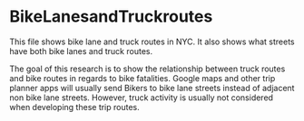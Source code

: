 # BikeLanesandTruckroutes

This file shows bike lane and truck routes in NYC. It also shows what streets have both bike lanes and truck routes. 

The goal of this research is to show the relationship between truck routes and bike routes in regards to bike fatalities. Google maps and other trip planner apps will usually send Bikers to bike lane streets instead of adjacent non bike lane streets. However, truck activity is usually not considered when developing these trip routes.
